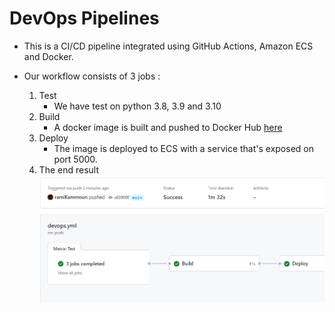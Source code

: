 # DevOps Pipelines

- This is a CI/CD pipeline integrated using GitHub Actions, Amazon ECS and Docker.

- Our workflow consists of 3 jobs : 
    1. Test
        - We have test on python 3.8, 3.9 and 3.10 
    2. Build
        - A docker image is built and pushed to Docker Hub [here](https://hub.docker.com/r/ramikammoun/flaskusersapp)
    3. Deploy
        - The image is deployed to ECS with a service that's exposed on port 5000.
    4. The end result
    ![image](https://github.com/ramiKammoun/DevOps_PipeLine_Trials/blob/main/captureResultat.png)
